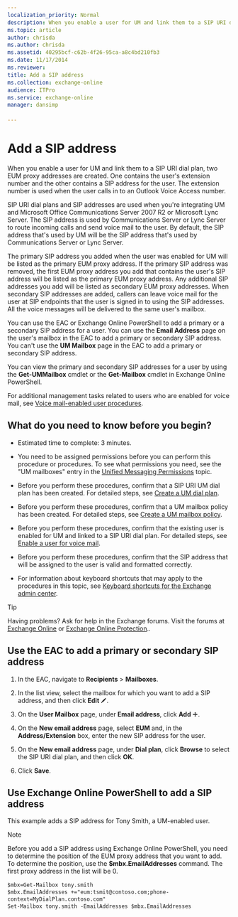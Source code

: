 ```yaml
---
localization_priority: Normal
description: When you enable a user for UM and link them to a SIP URI dial plan, two EUM proxy addresses are created. One contains the user's extension number and the other contains a SIP address for the user. The extension number is used when the user calls in to an Outlook Voice Access number.
ms.topic: article
author: chrisda
ms.author: chrisda
ms.assetid: 40295bcf-c62b-4f26-95ca-a8c4bd210fb3
ms.date: 11/17/2014
ms.reviewer: 
title: Add a SIP address
ms.collection: exchange-online
audience: ITPro
ms.service: exchange-online
manager: dansimp

---
```


# Add a SIP address

When you enable a user for UM and link them to a SIP URI dial plan, two EUM proxy addresses are created. One contains the user's extension number and the other contains a SIP address for the user. The extension number is used when the user calls in to an Outlook Voice Access number.

SIP URI dial plans and SIP addresses are used when you're integrating UM and Microsoft Office Communications Server 2007 R2 or Microsoft Lync Server. The SIP address is used by Communications Server or Lync Server to route incoming calls and send voice mail to the user. By default, the SIP address that's used by UM will be the SIP address that's used by Communications Server or Lync Server.

The primary SIP address you added when the user was enabled for UM will be listed as the primary EUM proxy address. If the primary SIP address was removed, the first EUM proxy address you add that contains the user's SIP address will be listed as the primary EUM proxy address. Any additional SIP addresses you add will be listed as secondary EUM proxy addresses. When secondary SIP addresses are added, callers can leave voice mail for the user at SIP endpoints that the user is signed in to using the SIP addresses. All the voice messages will be delivered to the same user's mailbox.

You can use the EAC or Exchange Online PowerShell to add a primary or a secondary SIP address for a user. You can use the **Email Address** page on the user's mailbox in the EAC to add a primary or secondary SIP address. You can't use the **UM Mailbox** page in the EAC to add a primary or secondary SIP address.

You can view the primary and secondary SIP addresses for a user by using the **Get-UMMailbox** cmdlet or the **Get-Mailbox** cmdlet in Exchange Online PowerShell.

For additional management tasks related to users who are enabled for voice mail, see [Voice mail-enabled user procedures](voice-mail-enabled-user-procedures.md).

## What do you need to know before you begin?

- Estimated time to complete: 3 minutes.

- You need to be assigned permissions before you can perform this procedure or procedures. To see what permissions you need, see the "UM mailboxes" entry in the [Unified Messaging Permissions](https://technet.microsoft.com/library/d326c3bc-8f33-434a-bf02-a83cc26a5498.aspx) topic.

- Before you perform these procedures, confirm that a SIP URI UM dial plan has been created. For detailed steps, see [Create a UM dial plan](../../voice-mail-unified-messaging/connect-voice-mail-system/create-um-dial-plan.md).

- Before you perform these procedures, confirm that a UM mailbox policy has been created. For detailed steps, see [Create a UM mailbox policy](create-um-mailbox-policy.md).

- Before you perform these procedures, confirm that the existing user is enabled for UM and linked to a SIP URI dial plan. For detailed steps, see [Enable a user for voice mail](enable-a-user-for-voice-mail.md).

- Before you perform these procedures, confirm that the SIP address that will be assigned to the user is valid and formatted correctly.

- For information about keyboard shortcuts that may apply to the procedures in this topic, see [Keyboard shortcuts for the Exchange admin center](../../accessibility/keyboard-shortcuts-in-admin-center.md).

> [!TIP]
> Having problems? Ask for help in the Exchange forums. Visit the forums at [Exchange Online](https://go.microsoft.com/fwlink/p/?linkId=267542) or [Exchange Online Protection](https://go.microsoft.com/fwlink/p/?linkId=285351)..

## Use the EAC to add a primary or secondary SIP address

1. In the EAC, navigate to **Recipients** \> **Mailboxes**.

2. In the list view, select the mailbox for which you want to add a SIP address, and then click **Edit** ![Edit icon](../../media/ITPro_EAC_EditIcon.gif).

3. On the **User Mailbox** page, under **Email address**, click **Add** ![Add Icon](../../media/ITPro_EAC_AddIcon.gif).

4. On the **New email address** page, select **EUM** and, in the **Address/Extension** box, enter the new SIP address for the user.

5. On the **New email address** page, under **Dial plan**, click **Browse** to select the SIP URI dial plan, and then click **OK**.

6. Click **Save**.

## Use Exchange Online PowerShell to add a SIP address

This example adds a SIP address for Tony Smith, a UM-enabled user.

> [!NOTE]
> Before you add a SIP address using Exchange Online PowerShell, you need to determine the position of the EUM proxy address that you want to add. To determine the position, use the **$mbx.EmailAddresses** command. The first proxy address in the list will be 0.

```
$mbx=Get-Mailbox tony.smith
$mbx.EmailAddresses +="eum:tsmit@contoso.com;phone-context=MyDialPlan.contoso.com"
Set-Mailbox tony.smith -EmailAddresses $mbx.EmailAddresses
```



